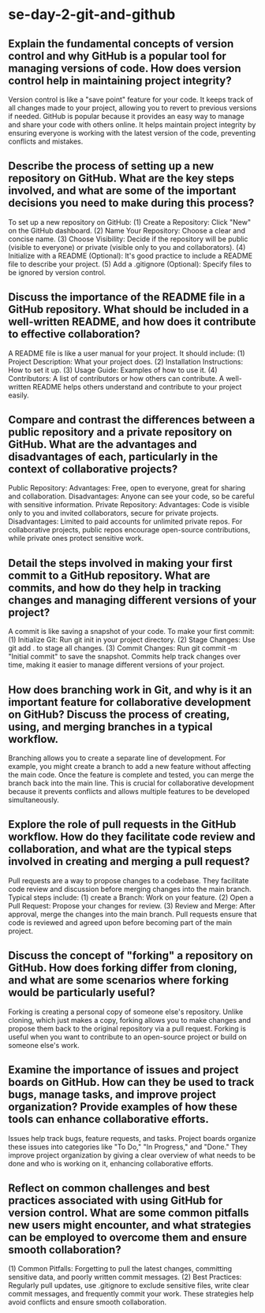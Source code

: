 # se-day-2-git-and-github
## Explain the fundamental concepts of version control and why GitHub is a popular tool for managing versions of code. How does version control help in maintaining project integrity?
  Version control is like a "save point" feature for your code. It keeps track of all changes made to your project, allowing you to revert to previous        versions if needed. GitHub is popular because it provides an easy way to manage and share your code with others online. It helps maintain project           integrity by ensuring everyone is working with the latest version of the code, preventing conflicts and mistakes.

## Describe the process of setting up a new repository on GitHub. What are the key steps involved, and what are some of the important decisions you need to make during this process?
To set up a new repository on GitHub:
  (1) Create a Repository: Click "New" on the GitHub dashboard.
  (2) Name Your Repository: Choose a clear and concise name.
  (3) Choose Visibility: Decide if the repository will be public (visible to everyone) or private (visible only to you and collaborators).
  (4) Initialize with a README (Optional): It's good practice to include a README file to describe your project.
  (5) Add a .gitignore (Optional): Specify files to be ignored by version control.

## Discuss the importance of the README file in a GitHub repository. What should be included in a well-written README, and how does it contribute to effective collaboration?
A README file is like a user manual for your project. It should include:
  (1) Project Description: What your project does.
  (2) Installation Instructions: How to set it up.
  (3) Usage Guide: Examples of how to use it.
  (4) Contributors: A list of contributors or how others can contribute.
A well-written README helps others understand and contribute to your project easily.

## Compare and contrast the differences between a public repository and a private repository on GitHub. What are the advantages and disadvantages of each, particularly in the context of collaborative projects?
Public Repository:
  Advantages: Free, open to everyone, great for sharing and collaboration.
  Disadvantages: Anyone can see your code, so be careful with sensitive information.
Private Repository:
  Advantages: Code is visible only to you and invited collaborators, secure for private projects.
  Disadvantages: Limited to paid accounts for unlimited private repos.
  For collaborative projects, public repos encourage open-source contributions, while private ones protect sensitive work.

## Detail the steps involved in making your first commit to a GitHub repository. What are commits, and how do they help in tracking changes and managing different versions of your project?
A commit is like saving a snapshot of your code. To make your first commit:
  (1) Initialize Git: Run git init in your project directory.
  (2) Stage Changes: Use git add . to stage all changes.
  (3) Commit Changes: Run git commit -m "Initial commit" to save the snapshot.
      Commits help track changes over time, making it easier to manage different versions of your project.

## How does branching work in Git, and why is it an important feature for collaborative development on GitHub? Discuss the process of creating, using, and merging branches in a typical workflow.
  Branching allows you to create a separate line of development. For example, you might create a branch to add a new feature without affecting the main       code. Once the feature is complete and tested, you can merge the branch back into the main line. This is crucial for collaborative development because it   prevents conflicts and allows multiple features to be developed simultaneously.

## Explore the role of pull requests in the GitHub workflow. How do they facilitate code review and collaboration, and what are the typical steps involved in creating and merging a pull request?
  Pull requests are a way to propose changes to a codebase. They facilitate code review and discussion before merging changes into the main branch. Typical 
  steps include:
  (1) create a Branch: Work on your feature.
  (2) Open a Pull Request: Propose your changes for review.
  (3) Review and Merge: After approval, merge the changes into the main branch.
      Pull requests ensure that code is reviewed and agreed upon before becoming part of the main project.

## Discuss the concept of "forking" a repository on GitHub. How does forking differ from cloning, and what are some scenarios where forking would be particularly useful?
  Forking is creating a personal copy of someone else's repository. Unlike cloning, which just makes a copy, forking allows you to make changes and propose   them back to the original repository via a pull request. Forking is useful when you want to contribute to an open-source project or build on someone        else's work.
  
## Examine the importance of issues and project boards on GitHub. How can they be used to track bugs, manage tasks, and improve project organization? Provide examples of how these tools can enhance collaborative efforts.
  Issues help track bugs, feature requests, and tasks. Project boards organize these issues into categories like "To Do," "In Progress," and "Done." They     improve project organization by giving a clear overview of what needs to be done and who is working on it, enhancing collaborative efforts.

## Reflect on common challenges and best practices associated with using GitHub for version control. What are some common pitfalls new users might encounter, and what strategies can be employed to overcome them and ensure smooth collaboration?
  (1) Common Pitfalls: Forgetting to pull the latest changes, committing sensitive data, and poorly written commit messages.
  (2) Best Practices: Regularly pull updates, use .gitignore to exclude sensitive files, write clear commit messages, and frequently commit your work.
  These strategies help avoid conflicts and ensure smooth collaboration.
